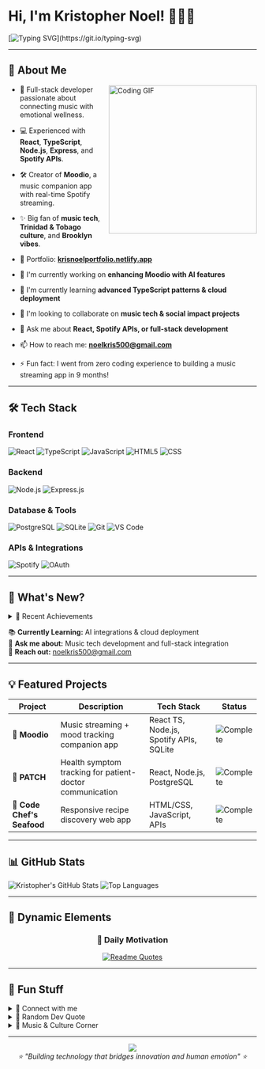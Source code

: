 # Hi, I'm Kristopher Noel! 👨🏾‍💻
[![Typing SVG](https://readme-typing-svg.demolab.com?font=Press+Start+2P&size=16&pause=1000&color=22C55E&width=900&lines=Full-stack+dev+building+music+%26+emotion+tech.)](https://git.io/typing-svg)

---

## 🚀 About Me

<img align="right" alt="Coding GIF" width="300" src="https://media.giphy.com/media/L1R1tvI9svkIWwpVYr/giphy.gif" />

- 🌟 Full-stack developer passionate about connecting music with emotional wellness.
- 💻 Experienced with **React**, **TypeScript**, **Node.js**, **Express**, and **Spotify APIs**.
- 🛠 Creator of **Moodio**, a music companion app with real-time Spotify streaming.
- ✨ Big fan of **music tech**, **Trinidad & Tobago culture**, and **Brooklyn vibes**.
- 📂 Portfolio: **[krisnoelportfolio.netlify.app](https://krisnoelportfolio.netlify.app/)**

- 🔭 I'm currently working on **enhancing Moodio with AI features**
- 🌱 I'm currently learning **advanced TypeScript patterns & cloud deployment**
- 👯 I'm looking to collaborate on **music tech & social impact projects**
- 💬 Ask me about **React, Spotify APIs, or full-stack development**
- 📫 How to reach me: **noelkris500@gmail.com**
- ⚡ Fun fact: I went from zero coding experience to building a music streaming app in 9 months!

---

## 🛠 Tech Stack

### Frontend
![React](https://img.shields.io/badge/-React-61DAFB?logo=react&logoColor=black&style=for-the-badge)
![TypeScript](https://img.shields.io/badge/-TypeScript-3178C6?logo=typescript&logoColor=white&style=for-the-badge)
![JavaScript](https://img.shields.io/badge/-JavaScript-F7DF1E?logo=javascript&logoColor=black&style=for-the-badge)
![HTML5](https://img.shields.io/badge/-HTML5-E34F26?logo=html5&logoColor=white&style=for-the-badge)
![CSS](https://img.shields.io/badge/-CSS-1572B6?logo=css3&logoColor=white&style=for-the-badge)

### Backend
![Node.js](https://img.shields.io/badge/-Node.js-339933?logo=nodedotjs&logoColor=white&style=for-the-badge)
![Express.js](https://img.shields.io/badge/-Express.js-000000?logo=express&logoColor=white&style=for-the-badge)

### Database & Tools
![PostgreSQL](https://img.shields.io/badge/-PostgreSQL-336791?logo=postgresql&logoColor=white&style=for-the-badge)
![SQLite](https://img.shields.io/badge/-SQLite-07405E?logo=sqlite&logoColor=white&style=for-the-badge)
![Git](https://img.shields.io/badge/-Git-F05032?logo=git&logoColor=white&style=for-the-badge)
![VS Code](https://img.shields.io/badge/-VS%20Code-007ACC?logo=visual-studio-code&logoColor=white&style=for-the-badge)

### APIs & Integrations
![Spotify](https://img.shields.io/badge/-Spotify%20API-1DB954?logo=spotify&logoColor=white&style=for-the-badge)
![OAuth](https://img.shields.io/badge/-OAuth%202.0-4285F4?logo=google&logoColor=white&style=for-the-badge)

---

## 📢 What's New?

<details>
<summary>🎉 Recent Achievements</summary>

- ✅ **Completed Moodio** - Full-stack music streaming app with mood tracking
- 🏆 **Built real-time Spotify integration** with Web Playback SDK
- 📚 **Mastered TypeScript** for type-safe React development
- 🚀 **Deployed first production app** with complex API integrations
- 💡 **Led team projects** using Agile methodologies at Marcy Lab

</details>

📚 **Currently Learning:** AI integrations & cloud deployment  
🎯 **Ask me about:** Music tech development and full-stack integration  
📩 **Reach out:** noelkris500@gmail.com

---

## 💡 Featured Projects

<div align="center">

| Project | Description | Tech Stack | Status |
|---------|-------------|------------|--------|
| **🎵 Moodio** | Music streaming + mood tracking companion app | React TS, Node.js, Spotify APIs, SQLite | ![Complete](https://img.shields.io/badge/Status-Complete-success) |
| **🏥 PATCH** | Health symptom tracking for patient-doctor communication | React, Node.js, PostgreSQL | ![Complete](https://img.shields.io/badge/Status-Complete-success) |
| **🦐 Code Chef's Seafood** | Responsive recipe discovery web app | HTML/CSS, JavaScript, APIs | ![Complete](https://img.shields.io/badge/Status-Complete-success) |

</div>

---

## 📊 GitHub Stats
![Kristopher's GitHub Stats](https://github-readme-stats.vercel.app/api?username=your-username&show_icons=true&theme=dark&hide_rank=true&include_all_commits=true&count_private=true)
![Top Languages](https://github-readme-stats.vercel.app/api/top-langs/?username=your-username&layout=compact&theme=dark&include_all_commits=true&count_private=true&langs_count=8)

---

## 🔮 Dynamic Elements

<div align="center">

### 💭 Daily Motivation
[![Readme Quotes](https://quotes-github-readme.vercel.app/api?type=horizontal&theme=dark&quote=From%20zero%20coding%20experience%20to%20building%20music%20streaming%20apps%20-%20anything%20is%20possible&author=Kristopher)](https://github.com/piyushsuthar/github-readme-quotes)

</div>

---

## 🌟 Fun Stuff

<details>
<summary>📱 Connect with me</summary>

<div align="center">

[![LinkedIn](https://img.shields.io/badge/LinkedIn-0077B5?style=for-the-badge&logo=linkedin&logoColor=white)](https://www.linkedin.com/in/kristhesoftwareengineer/)
[![Portfolio](https://img.shields.io/badge/Portfolio-22C55E?style=for-the-badge&logo=About.me&logoColor=white)](https://krisnoelportfolio.netlify.app/)
[![Email](https://img.shields.io/badge/Email-D14836?style=for-the-badge&logo=gmail&logoColor=white)](mailto:noelkris500@gmail.com)

</div>

</details>

<details>
<summary>💭 Random Dev Quote</summary>
<div align="center">

![Quote](https://quotes-github-readme.vercel.app/api?type=horizontal&theme=tokyonight)

</div>
</details>

<details>
<summary>🎵 Music & Culture Corner</summary>

**Brooklyn Roots:** Born and raised in Brooklyn, NY  
**Cultural Heritage:** Trinidad & Tobago family background  
**Musical Journey:** From music lover to building music streaming technology  
**Coding Vibes:** Lo-fi beats + Caribbean rhythms + focus music  
**Latest Achievement:** "Built a Spotify-quality music app in my first year coding!" 🎵

</details>

---

<div align="center">
  <img src="https://capsule-render.vercel.app/api?type=waving&color=22C55E&height=120&section=footer" />
</div>

<div align="center">
  <i>⭐️ "Building technology that bridges innovation and human emotion" ⭐️</i>
</div>
